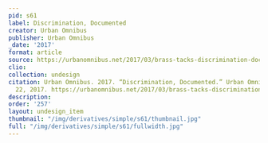 ```yaml
---
pid: s61
label: Discrimination, Documented
creator: Urban Omnibus
publisher: Urban Omnibus
_date: '2017'
format: article
source: https://urbanomnibus.net/2017/03/brass-tacks-discrimination-documented/
clio:
collection: undesign
citation: Urban Omnibus. 2017. “Discrimination, Documented.” Urban Omnibus, March
  22, 2017. https://urbanomnibus.net/2017/03/brass-tacks-discrimination-documented/.
description:
order: '257'
layout: undesign_item
thumbnail: "/img/derivatives/simple/s61/thumbnail.jpg"
full: "/img/derivatives/simple/s61/fullwidth.jpg"
---
```

